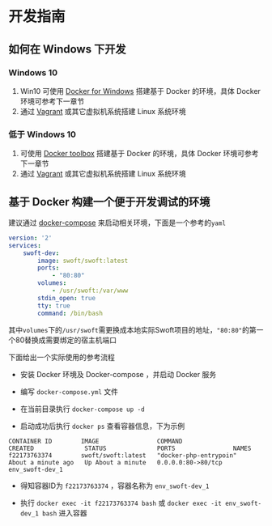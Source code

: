 # 开发指南

## 如何在 Windows 下开发

### Windows 10
1. Win10 可使用 [Docker for Windows](https://www.docker.com/docker-windows) 搭建基于 Docker 的环境，具体 Docker 环境可参考下一章节
2. 通过 [Vagrant](https://www.vagrantup.com) 或其它虚拟机系统搭建 Linux 系统环境

### 低于 Windows 10
1. 可使用 [Docker toolbox](https://docs.docker.com/toolbox/) 搭建基于 Docker 的环境，具体 Docker 环境可参考下一章节
2. 通过 [Vagrant](https://www.vagrantup.com) 或其它虚拟机系统搭建 Linux 系统环境

## 基于 Docker 构建一个便于开发调试的环境
建议通过 [docker-compose](https://docs.docker.com/compose/) 来启动相关环境，下面是一个参考的`yaml`

```yaml
version: '2'
services:
    swoft-dev:
        image: swoft/swoft:latest
        ports:
            - "80:80"
        volumes:
            - /usr/swoft:/var/www
        stdin_open: true
        tty: true
        command: /bin/bash
```
其中`volumes`下的`/usr/swoft`需更换成本地实际Swoft项目的地址，`"80:80"`的第一个80替换成需要绑定的宿主机端口

下面给出一个实际使用的参考流程

* 安装 Docker 环境及 Docker-compose ，并启动 Docker 服务

* 编写 `docker-compose.yml` 文件

* 在当前目录执行 `docker-compose up -d`

* 启动成功后执行 `docker ps` 查看容器信息，下为示例
```
CONTAINER ID        IMAGE                COMMAND                  CREATED              STATUS              PORTS                NAMES
f22173763374        swoft/swoft:latest   "docker-php-entrypoin"   About a minute ago   Up About a minute   0.0.0.0:80->80/tcp   env_swoft-dev_1
```
* 得知容器ID为 `f22173763374` ，容器名称为 `env_swoft-dev_1`

* 执行 `docker exec -it f22173763374 bash` 或 `docker exec -it env_swoft-dev_1 bash` 进入容器

